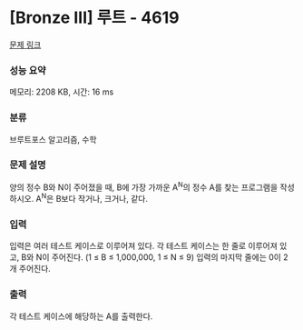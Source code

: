 # [Bronze III] 루트 - 4619 

[문제 링크](https://www.acmicpc.net/problem/4619) 

### 성능 요약

메모리: 2208 KB, 시간: 16 ms

### 분류

브루트포스 알고리즘, 수학

### 문제 설명

<p>
	양의 정수 B와 N이 주어졌을 때, B에 가장 가까운 A<sup>N</sup>의 정수 A를 찾는 프로그램을 작성하시오. A<sup>N</sup>은 B보다 작거나, 크거나, 같다.</p>

### 입력 

 <p>
	입력은 여러 테스트 케이스로 이루어져 있다. 각 테스트 케이스는 한 줄로 이루어져 있고, B와 N이 주어진다. (1 ≤ B ≤ 1,000,000, 1 ≤ N ≤ 9) 입력의 마지막 줄에는 0이 2개 주어진다.</p>

### 출력 

 <p>
	각 테스트 케이스에 해당하는 A를 출력한다.</p>

